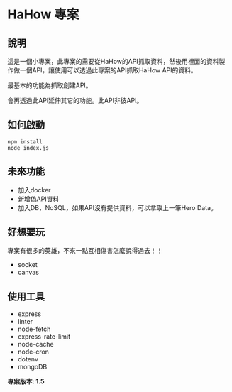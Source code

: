 # HaHow 專案

## 說明
這是一個小專案，此專案的需要從HaHow的API抓取資料，然後用裡面的資料製作做一個API，讓使用可以透過此專案的API抓取HaHow API的資料。

最基本的功能為抓取創建API。

會再透過此API延伸其它的功能。此API非彼API。

## 如何啟動
```
npm install
node index.js
```

## 未來功能
* 加入docker
* 新增偽API資料
* 加入DB，NoSQL，如果API沒有提供資料，可以拿取上一筆Hero Data。

## 好想要玩
專案有很多的英雄，不來一點互相傷害怎麼說得過去！！
* socket
* canvas

## 使用工具
* express
* linter
* node-fetch
* express-rate-limit
* node-cache
* node-cron
* dotenv
* mongoDB

**專案版本: 1.5**